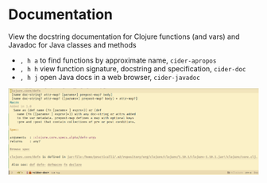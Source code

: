 # Documentation
View the docstring documentation for Clojure functions (and vars) and Javadoc for Java classes and methods

* `, h a` to find functions by approximate name, `cider-apropos`
* `, h h` view function signature, docstring and specification, `cider-doc`
* `, h j` open Java docs in a web browser, `cider-javadoc`

![Spacemacs Clojure documentation](/images/spacemacs-clojure-doc-defn.png)
